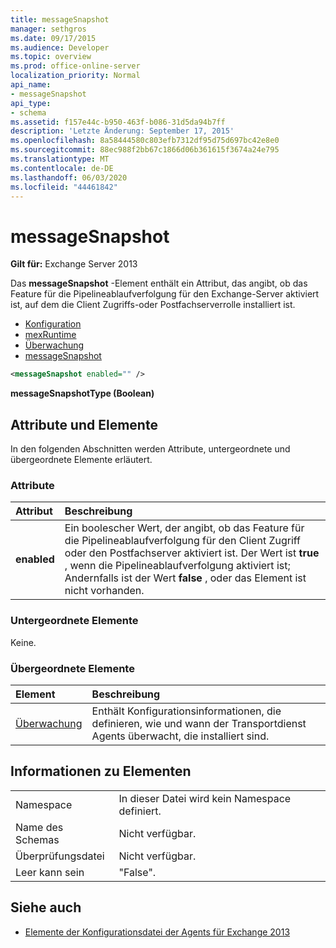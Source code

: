```yaml
---
title: messageSnapshot
manager: sethgros
ms.date: 09/17/2015
ms.audience: Developer
ms.topic: overview
ms.prod: office-online-server
localization_priority: Normal
api_name:
- messageSnapshot
api_type:
- schema
ms.assetid: f157e44c-b950-463f-b086-31d5da94b7ff
description: 'Letzte Änderung: September 17, 2015'
ms.openlocfilehash: 8a58444580c803efb7312df95d75d697bc42e8e0
ms.sourcegitcommit: 88ec988f2bb67c1866d06b361615f3674a24e795
ms.translationtype: MT
ms.contentlocale: de-DE
ms.lasthandoff: 06/03/2020
ms.locfileid: "44461842"
---
```

# <a name="messagesnapshot"></a>messageSnapshot

**Gilt für:** Exchange Server 2013
  
Das **messageSnapshot** -Element enthält ein Attribut, das angibt, ob das Feature für die Pipelineablaufverfolgung für den Exchange-Server aktiviert ist, auf dem die Client Zugriffs-oder Postfachserverrolle installiert ist. 
  
- [Konfiguration](configuration.md)  
- [mexRuntime](mexruntime.md) 
- [Überwachung](monitoring.md) 
- [messageSnapshot](messagesnapshot.md)
  
```XML
<messageSnapshot enabled="" />
```

**messageSnapshotType (Boolean)**

## <a name="attributes-and-elements"></a>Attribute und Elemente

In den folgenden Abschnitten werden Attribute, untergeordnete und übergeordnete Elemente erläutert.
  
### <a name="attributes"></a>Attribute

|**Attribut**|**Beschreibung**|
|:-----|:-----|
|**enabled** <br/> |Ein boolescher Wert, der angibt, ob das Feature für die Pipelineablaufverfolgung für den Client Zugriff oder den Postfachserver aktiviert ist. Der Wert ist **true** , wenn die Pipelineablaufverfolgung aktiviert ist; Andernfalls ist der Wert **false** , oder das Element ist nicht vorhanden.  <br/> |
   
### <a name="child-elements"></a>Untergeordnete Elemente

Keine.
  
### <a name="parent-elements"></a>Übergeordnete Elemente

|**Element**|**Beschreibung**|
|:-----|:-----|
|[Überwachung](monitoring.md) <br/> |Enthält Konfigurationsinformationen, die definieren, wie und wann der Transportdienst Agents überwacht, die installiert sind.  <br/> |
   
## <a name="element-information"></a>Informationen zu Elementen

|||
|:-----|:-----|
|Namespace  <br/> |In dieser Datei wird kein Namespace definiert.  <br/> |
|Name des Schemas  <br/> |Nicht verfügbar.  <br/> |
|Überprüfungsdatei  <br/> |Nicht verfügbar.  <br/> |
|Leer kann sein  <br/> |"False".  <br/> |
   
## <a name="see-also"></a>Siehe auch

- [Elemente der Konfigurationsdatei der Agents für Exchange 2013](agents-configuration-file-elements-for-exchange-2013.md)

